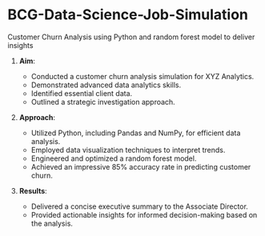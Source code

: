 # BCG-Data-Science-Job-Simulation
Customer Churn Analysis using Python and random forest model to deliver insights
1. **Aim**:
   - Conducted a customer churn analysis simulation for XYZ Analytics.
   - Demonstrated advanced data analytics skills.
   - Identified essential client data.
   - Outlined a strategic investigation approach.

2. **Approach**:
   - Utilized Python, including Pandas and NumPy, for efficient data analysis.
   - Employed data visualization techniques to interpret trends.
   - Engineered and optimized a random forest model.
   - Achieved an impressive 85% accuracy rate in predicting customer churn.

3. **Results**:
   - Delivered a concise executive summary to the Associate Director.
   - Provided actionable insights for informed decision-making based on the analysis.
